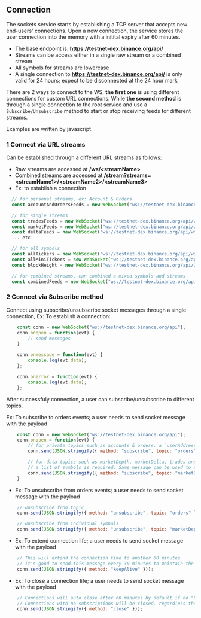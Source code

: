 ## Connection

The sockets service starts by establishing a TCP server that accepts new end-users' connections. Upon a new connection, the service stores the user connection into the memory with a initital expiry after 60 minutes.

- The base endpoint is: **https://testnet-dex.binance.org/api/**
- Streams can be access either in a single raw stream or a combined stream
- All symbols for streams are lowercase
- A single connection to **https://testnet-dex.binance.org/api/** is only valid for 24 hours; expect to be disconnected at the 24 hour mark

There are 2 ways to connect to the WS, **the first one** is using different connections for custom URL connections. While **the second method** is through a single connection to the root service and use a `Subscribe/Unsubscribe` method to start or stop receiving feeds for different streams.

Examples are written by javascript.

### 1 Connect via URL streams

Can be established through a different URL streams as follows:

- Raw streams are accessed at **/ws/\<streamName\>**
- Combined streams are accessed at **/stream?streams=\<streamName1\>/\<streamName2\>/\<streamName3\>**
- Ex: to establish a connection

```javascript
  // for personal streams, ex: Account & Orders
  const accountAndOrdersFeeds = new WebSocket("ws://testnet-dex.binance.org/api/ws/<USER_ADDRESS>");

  // for single streams
  const tradesFeeds = new WebSocket("ws://testnet-dex.binance.org/api/ws/<symbol>@trades");
  const marketFeeds = new WebSocket("ws://testnet-dex.binance.org/api/ws/<symbol>@marketDiff");
  const deltaFeeds = new WebSocket("ws://testnet-dex.binance.org/api/ws/<symbol>@marketDepth");
  ... etc

  // for all symbols
  const allTickers = new WebSocket("ws://testnet-dex.binance.org/api/ws/$all@ticker");
  const allMiniTickers = new WebSocket("ws://testnet-dex.binance.org/api/ws/$all@miniTicker");
  const blockHeight = new WebSocket("ws://testnet-dex.binance.org/api/ws/$all@blockheight");

  // for combined streams, can combined a mixed symbols and streams
  const combinedFeeds = new WebSocket("ws://testnet-dex.binance.org/api/stream?streams=<symbol>@trades/<symbol>@marketDepth/<symbol>@marketDiff");
```

### 2 Connect via Subscribe method

Connect using subscribe/unsubscribe socket messages through a single connection, Ex: To establish a connection:

```javascript
    const conn = new WebSocket("ws://testnet-dex.binance.org/api");
    conn.onopen = function(evt) {
        // send messages
    }

    conn.onmessage = function(evt) {
        console.log(evt.data);
    };

    conn.onerror = function(evt) {
        console.log(evt.data);
    };
```

After successfuly connection, a user can subscribe/unsubscribe to different topics.

  Ex: To subscribe to orders events; a user needs to send socket message with the payload

```javascript
    const conn = new WebSocket("ws://testnet-dex.binance.org/api");
    conn.onopen = function(evt) {
        // for private topics such as accounts & orders, a `userAddress` is required
        conn.send(JSON.stringify({ method: "subscribe", topic: "orders", userAddress: "bnc1hp7cves62dzj8n4z8ckna0d3t6zd7z2zcj6gtq" }));

        // for data topics such as marketDepth, marketDelta, trades and ticker;
        // a list of symbols is required. Same message can be used to append new topic and/or symbols
        conn.send(JSON.stringify({ method: "subscribe", topic: "marketDepth", symbols: ["BNB_BTC","BNB_ETH"] }));
    }
```

- Ex: To unsubscribe from orders events; a user needs to send socket message with the payload

```javascript
    // unsubscribe from topic
    conn.send(JSON.stringify({ method: "unsubscribe", topic: "orders" }));

    // unsubscribe from individual symbols
    conn.send(JSON.stringify({ method: "unsubscribe", topic: "marketDepth", symbols: ["BNB_BTC"] }));
```

- Ex: To extend connection life; a user needs to send socket message with the payload

```javascript
    // This will extend the connection time to another 60 minutes
    // It's good to send this message every 30 minutes to maintain the connection life
    conn.send(JSON.stringify({ method: "keepAlive" }));
```

- Ex: To close a connection life; a user needs to send socket message with the payload

```javascript
    // Connections will auto close after 60 minutes by default if no "keepAlive" messages received
    // Connections with no subscriptions will be closed, regardless the keepAlive messages.
    conn.send(JSON.stringify({ method: "close" }));
```
